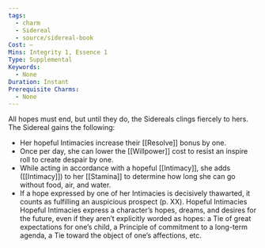 ```yaml
---
tags:
  - charm
  - Sidereal
  - source/sidereal-book
Cost: —
Mins: Integrity 1, Essence 1
Type: Supplemental
Keywords:
  - None
Duration: Instant
Prerequisite Charms:
  - None
---
```

All hopes must end, but until they do, the Sidereals clings fiercely to hers. The Sidereal gains the following: 
-  Her hopeful Intimacies increase their [[Resolve]] bonus by one. 
-  Once per day, she can lower the [[Willpower]] cost to resist an inspire roll to create despair by one. 
-  While acting in accordance with a hopeful [[Intimacy]], she adds ([[Intimacy]]) to her [[Stamina]] to determine how long she can go without food, air, and water. 
-  If a hope expressed by one of her Intimacies is decisively thawarted, it counts as fulfilling an auspicious prospect (p. XX). Hopeful Intimacies Hopeful Intimacies express a character’s hopes, dreams, and desires for the future, even if they aren’t explicitly worded as hopes: a Tie of great expectations for one’s child, a Principle of commitment to a long-term agenda, a Tie toward the object of one’s affections, etc.